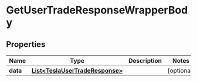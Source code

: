 

# GetUserTradeResponseWrapperBody


## Properties

Name | Type | Description | Notes
------------ | ------------- | ------------- | -------------
**data** | [**List&lt;TeslaUserTradeResponse&gt;**](TeslaUserTradeResponse.md) |  |  [optional]




